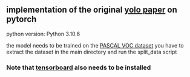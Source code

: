 
## implementation of the original [yolo paper](https://arxiv.org/pdf/1506.02640.pdf) on pytorch

python version: Python 3.10.6

the model needs to be trained on the [PASCAL VOC dataset](http://host.robots.ox.ac.uk/pascal/VOC/)
you have to extract the dataset in the main directory and run the split_data script

### Note that [tensorboard](https://pypi.org/project/tensorboard/) also needs to be installed
